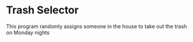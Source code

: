 # Trash Selector
This program randomly assigns someone in the house to take out the trash on Monday nights